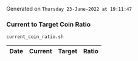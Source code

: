 Generated on `Thursday 23-June-2022 at 19:11:47`

### Current to Target Coin Ratio
`current_coin_ratio.sh`

Date|Current|Target|Ratio
---|---|---|---
